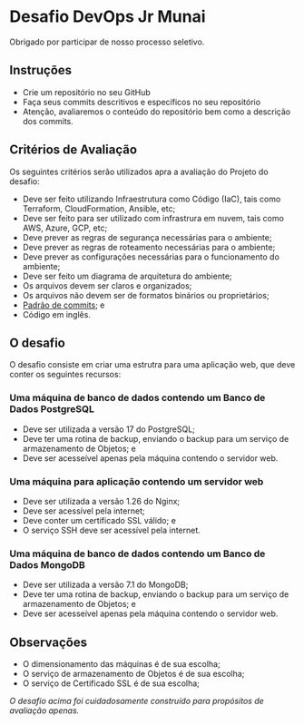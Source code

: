 # Desafio DevOps Jr Munai

Obrigado por participar de nosso processo seletivo.

## Instruções

- Crie um repositório no seu GitHub
- Faça seus commits descritivos e específicos no seu repositório
- Atenção, avaliaremos o conteúdo do repositório bem como a descrição dos commits.

## Critérios de Avaliação

Os seguintes critérios serão utilizados apra a avaliação do Projeto do desafio:  

- Deve ser feito utilizando Infraestrutura como Código (IaC), tais como Terraform, CloudFormation, Ansible, etc;
- Deve ser feito para ser utilizado com infrastrura em nuvem, tais como AWS, Azure, GCP, etc;
- Deve prever as regras de segurança necessárias para o ambiente;
- Deve prever as regras de roteamento necessárias para o ambiente;
- Deve prever as configurações necessárias para o funcionamento do ambiente;
- Deve ser feito um diagrama de arquitetura do ambiente;
- Os arquivos devem ser claros e organizados;
- Os arquivos não devem ser de formatos binários ou proprietários;
- [Padrão de commits](https://www.conventionalcommits.org/pt-br/v1.0.0/); e
- Código em inglês.

## O desafio

O desafio consiste em criar uma estrutra para uma aplicação web, que deve conter os seguintes recursos:

### Uma máquina de banco de dados contendo um Banco de Dados PostgreSQL

- Deve ser utilizada a versão 17 do PostgreSQL;
- Deve ter uma rotina de backup, enviando o backup para um serviço de armazenamento de Objetos; e
- Deve ser acesseível apenas pela máquina contendo o servidor web.

### Uma máquina para aplicação contendo um servidor web

- Deve ser utilizada a versão 1.26 do Nginx;
- Deve ser acessível pela internet;
- Deve conter um certificado SSL válido; e
- O serviço SSH deve ser acessível pela internet.

### Uma máquina de banco de dados contendo um Banco de Dados MongoDB

- Deve ser utilizada a versão 7.1 do MongoDB;
- Deve ter uma rotina de backup, enviando o backup para um serviço de armazenamento de Objetos; e
- Deve ser acesseível apenas pela máquina contendo o servidor web.

## Observações

- O dimensionamento das máquinas é de sua escolha;
- O serviço de armazenamento de Objetos é de sua escolha;
- O serviço de Certificado SSL é de sua escolha;

_O desafio acima foi cuidadosamente construído para propósitos de avaliação apenas._
